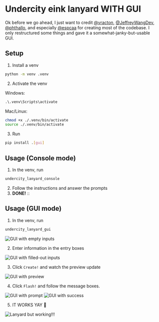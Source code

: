 # Undercity eink lanyard WITH GUI

Ok before we go ahead, I just want to credit [@vracton](https://github.com/vracton/undercity-lanyard), [@JeffreyWangDev](https://github.com/JeffreyWangDev/undercity-lanyard), [@phthallo](https://github.com/phthallo/undercity-lanyard), and especially [@espcaa](https://github.com/espcaa/undercity-lanyard) for creating most of the codebase. I only restructured some things and gave it a somewhat-janky-but-usable GUI.

## Setup

1. Install a venv

```sh
python -m venv .venv
```

2. Activate the venv

Windows:

```cmd
.\.venv\Scripts\activate
```

Mac/Linux:

```sh
chmod +x ./.venv/bin/activate
source ./.venv/bin/activate
```

3. Run

```sh
pip install .[gui]
```

## Usage (Console mode)

1. In the venv, run

```sh
undercity_lanyard_console
```

2. Follow the instructions and answer the prompts
3. **DONE!** ::

## Usage (GUI mode)

1. In the venv, run

```sh
undercity_lanyard_gui
```

![GUI with empty inputs](./assets/gui-1.png)

2. Enter information in the entry boxes

![GUI with filled-out inputs](./assets/gui-2.png)

3. Click `Create!` and watch the preview update

![GUI with preview](./assets/gui-3.png)

4. Click `Flash!` and follow the message boxes.

![GUI with prompt](./assets/gui-4.png)
![GUI with success](./assets/gui-5.png)

5. IT WORKS YAY :exploding_head:

![Lanyard but working!!!](./assets/lanyard%20working.jpg)
